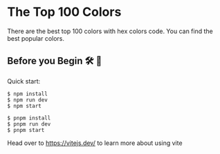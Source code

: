 # The Top 100 Colors

There are the best top 100 colors with hex colors code. You can find the best popular colors. 




## Before you Begin 🛠 🔨

Quick start:

```
$ npm install
$ npm run dev
$ npm start
```

```
$ pnpm install
$ pnpm run dev
$ pnpm start
```


Head over to https://vitejs.dev/ to learn more about using vite
